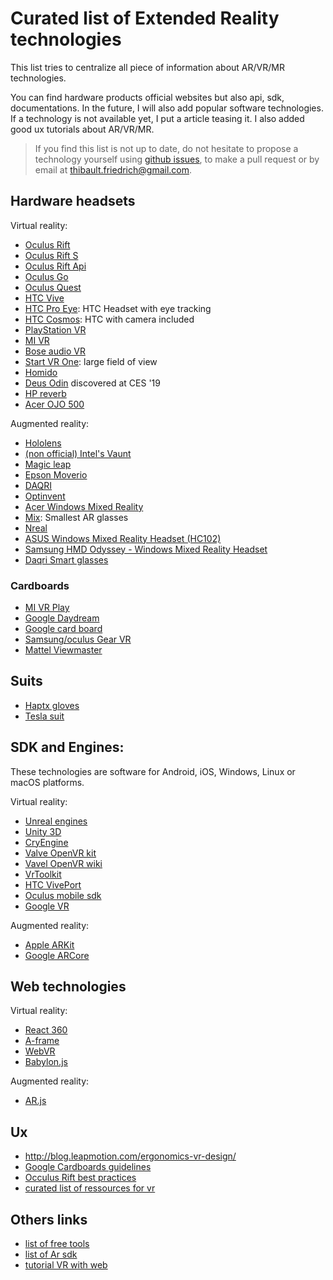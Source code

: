 # Curated list of Extended Reality technologies

This list tries to centralize all piece of information about AR/VR/MR technologies.

You can find hardware products official websites but also api, sdk, documentations.
In the future, I will also add popular software technologies. If a technology is not available yet,
I put a article teasing it. I also added good ux tutorials about AR/VR/MR.

> If you find this list is not up to date, do not hesitate to propose a technology yourself using [github issues](https://github.com/friedrith/ux-research/issues), to make a pull request or by email at thibault.friedrich@gmail.com.

## Hardware headsets

Virtual reality:

- [Oculus Rift](https://www.oculus.com/rift/)
- [Oculus Rift S](https://www.oculus.com/rift-s/)
- [Oculus Rift Api](https://developer.oculus.com/)
- [Oculus Go](https://www.oculus.com/go/)
- [Oculus Quest](https://www.oculus.com/quest/)
- [HTC Vive](https://www.vive.com/)
- [HTC Pro Eye](https://www.vive.com/fr/pro-eye/): HTC Headset with eye tracking
- [HTC Cosmos](https://www.vive.com/fr/cosmos/): HTC with camera included
- [PlayStation VR](https://www.playstation.com/fr-fr/explore/playstation-vr/)
- [MI VR](http://www.mi.com/en/mivr/)
- [Bose audio VR](https://www.bose.com/en_us/products/wearables/frames.html)
- [Start VR One](https://www.starvr.com/products/): large field of view
- [Homido](https://homido.com)
- [Deus Odin](https://deusvr.ru/) discovered at CES '19
- [HP reverb](https://www8.hp.com/us/en/workstations/mixed-reality-headset/index.html?jumpid=in_r11260_us/en/psg/vr_ready_workstations/productmodule-mixed-reality-headset-learn-more)
- [Acer OJO 500](https://www.acer.com/ac/en/US/content/series/acerojo500)

Augmented reality:

- [Hololens](https://www.microsoft.com/hololens)
- [(non official) Intel's Vaunt](https://www.theverge.com/2018/2/5/16966530/intel-vaunt-smart-glasses-announced-ar-video)
- [Magic leap](https://www.magicleap.com/)
- [Epson Moverio](https://www.epson.fr/products/see-through-mobile-viewer/moverio-bt-300)
- [DAQRI](https://daqri.com/)
- [Optinvent](http://www.optinvent.com/)
- [Acer Windows Mixed Reality](https://www.acer.com/ac/en/US/content/series/wmr)
- [Mix](https://www.kickstarter.com/projects/805968217/mix-the-smallest-ar-glasses-with-immersive-96fov?ref=category&ref=discovery): Smallest AR glasses
- [Nreal](https://www.nreal.ai/)
- [ASUS Windows Mixed Reality Headset (HC102)](https://www.asus.com/us/Headset/ASUS-Windows-Mixed-Reality-Headset-HC102)
- [Samsung HMD Odyssey - Windows Mixed Reality Headset](https://www.samsung.com/us/computing/hmd/windows-mixed-reality/xe800zaa-hc1us-xe800zaa-hc1us/)
- [Daqri Smart glasses](https://daqri.com/products/smart-glasses/)

### Cardboards

- [MI VR Play](http://www.mi.com/en/mivr1c/)
- [Google Daydream](https://vr.google.com/daydream/)
- [Google card board](https://store.google.com/product/google_cardboard)
- [Samsung/oculus Gear VR](http://www.samsung.com/fr/gearvr/)
- [Mattel Viewmaster](http://www.view-master.com/en-us)

## Suits

- [Haptx gloves](https://haptx.com/)
- [Tesla suit](https://teslasuit.io/)

## SDK and Engines:

These technologies are software for Android, iOS, Windows, Linux or macOS platforms.

Virtual reality:

- [Unreal engines](https://www.unrealengine.com/en-US/what-is-unreal-engine-4)
- [Unity 3D](https://unity3d.com)
- [CryEngine](https://www.cryengine.com/user/registration)
- [Valve OpenVR kit](https://github.com/ValveSoftware/openvr)
- [Vavel OpenVR wiki](https://developer.valvesoftware.com/wiki/SteamVR)
- [VrToolkit](https://vrtoolkit.readme.io/)
- [HTC VivePort](https://developer.viveport.com/documents/sdk/en/download.html)
- [Oculus mobile sdk](https://developer.oculus.com/documentation/mobilesdk/latest/concepts/book-intro/)
- [Google VR](https://developers.google.com/vr/)

Augmented reality:

- [Apple ARKit](https://developer.apple.com/arkit/)
- [Google ARCore](https://developers.google.com/ar/discover/)

## Web technologies

Virtual reality:

- [React 360](https://facebook.github.io/react-360/)
- [A-frame](https://aframe.io/)
- [WebVR](https://webvr.info)
- [Babylon.js](https://www.babylonjs.com/)

Augmented reality:

- [AR.js](https://github.com/jeromeetienne/AR.js)

## Ux

- http://blog.leapmotion.com/ergonomics-vr-design/
- [Google Cardboards guidelines](https://designguidelines.withgoogle.com/cardboard/)
- [Occulus Rift best practices](https://developer.oculus.com/design/latest/concepts/book-bp/)
- [curated list of ressources for vr](https://www.uxofvr.com/)

## Others links

- [list of free tools](https://makezine.com/2016/03/24/makers-introduction-vr-best-software-tools-free/)
- [list of Ar sdk](https://thinkmobiles.com/blog/best-ar-sdk-review/)
- [tutorial VR with web](https://medium.com/@uiuxlab/5-web-vr-frameworks-to-help-developers-build-interesting-design-b4a03197f1f5)
